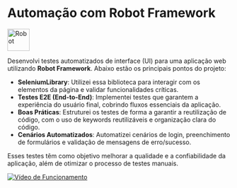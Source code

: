 # Automação com Robot Framework   
<img src="https://cdn.3dsupply.de/media/cache/b3/b1/b3b116e1294ecb86fd85b1fdad309d82.jpg" alt="Robot" height="50" />

Desenvolvi testes automatizados de interface (UI) para uma aplicação web utilizando **Robot Framework**. Abaixo estão os principais pontos do projeto:

- **SeleniumLibrary**: Utilizei essa biblioteca para interagir com os elementos da página e validar funcionalidades críticas.
- **Testes E2E (End-to-End)**: Implementei testes que garantem a experiência do usuário final, cobrindo fluxos essenciais da aplicação.
- **Boas Práticas**: Estruturei os testes de forma a garantir a reutilização de código, com o uso de keywords reutilizáveis e organização clara do código.
- **Cenários Automatizados**: Automatizei cenários de login, preenchimento de formulários e validação de mensagens de erro/sucesso.

Esses testes têm como objetivo melhorar a qualidade e a confiabilidade da aplicação, além de otimizar o processo de testes manuais.

[![Vídeo de Funcionamento](https://img.youtube.com/vi/XZ3Us12UnKY/0.jpg)](https://youtu.be/XZ3Us12UnKY)

